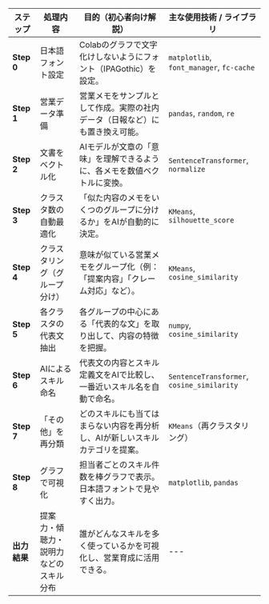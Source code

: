

| **ステップ**   | **処理内容**            | **目的（初心者向け解説）**                         | **主な使用技術 / ライブラリ**                         |
| ---------- | ------------------- | --------------------------------------- | ------------------------------------------ |
| **Step 0** | 日本語フォント設定           | Colabのグラフで文字化けしないようにフォント（IPAGothic）を設定。 | `matplotlib`, `font_manager`, `fc-cache`   |
| **Step 1** | 営業データ準備             | 営業メモをサンプルとして作成。実際の社内データ（日報など）にも置き換え可能。  | `pandas`, `random`, `re`                   |
| **Step 2** | 文書をベクトル化            | AIモデルが文章の「意味」を理解できるように、各メモを数値ベクトルに変換。   | `SentenceTransformer`, `normalize`         |
| **Step 3** | クラスタ数の自動最適化         | 「似た内容のメモをいくつのグループに分けるか」をAIが自動的に決定。      | `KMeans`, `silhouette_score`               |
| **Step 4** | クラスタリング（グループ分け）     | 意味が似ている営業メモをグループ化（例：「提案内容」「クレーム対応」など）。  | `KMeans`, `cosine_similarity`              |
| **Step 5** | 各クラスタの代表文抽出         | 各グループの中心にある「代表的な文」を取り出して、内容の特徴を把握。      | `numpy`, `cosine_similarity`               |
| **Step 6** | AIによるスキル命名          | 代表文の内容とスキル定義文をAIで比較し、一番近いスキル名を自動で命名。    | `SentenceTransformer`, `cosine_similarity` |
| **Step 7** | 「その他」を再分類           | どのスキルにも当てはまらない内容を再分析し、AIが新しいスキルカテゴリを提案。 | `KMeans`（再クラスタリング）                         |
| **Step 8** | グラフで可視化             | 担当者ごとのスキル件数を棒グラフで表示。日本語フォントで見やすく出力。     | `matplotlib`, `pandas`                     |
| **出力結果**   | 提案力・傾聴力・説明力などのスキル分布 | 誰がどんなスキルを多く使っているかを可視化し、営業育成に活用できる。      | ---                                        |
